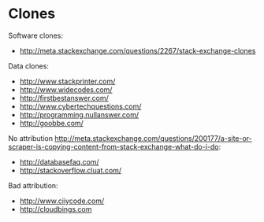 # Clones

Software clones:

- <http://meta.stackexchange.com/questions/2267/stack-exchange-clones>

Data clones:

- <http://www.stackprinter.com/>
- <http://www.widecodes.com/>
- <http://firstbestanswer.com/>
- <http://www.cybertechquestions.com/>
- <http://programming.nullanswer.com/>
- <http://goobbe.com/>

No attribution <http://meta.stackexchange.com/questions/200177/a-site-or-scraper-is-copying-content-from-stack-exchange-what-do-i-do>:

- <http://databasefaq.com/>
- <http://stackoverflow.cluat.com/>

Bad attribution:

- <http://www.ciiycode.com/>
- <http://cloudbings.com>
